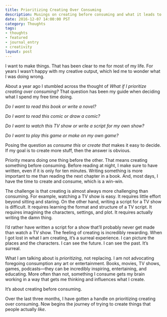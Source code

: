 ```yaml
---
title: Prioritizing Creating Over Consuming
description: Musings on creating before consuming and what it leads to.
date: 2016-12-07 14:00:00 PST
category: Thoughts
tags:
- thoughts
- featured
- journal_entry
- creativity
layout: post
---
```


I want to make things. That has been clear to me for most of my life. For years I wasn’t happy with my creative output, which led me to wonder what I was doing wrong.

About a year ago I stumbled across the thought of _What if I prioritize creating over consuming?_ That question has been my guide when deciding what I spend my free time doing.

_Do I want to read this book or write a novel?_

_Do I want to read this comic or draw a comic?_

_Do I want to watch this TV show or write a script for my own show?_

_Do I want to play this game or make on my own game?_

Posing the question as _consume this_ or _create that_ makes it easy to decide. If my goal is to create more stuff, then the answer is obvious.

Priority means doing one thing before the other. That means creating something before consuming. Before reading at night, I make sure to have written, even if it is only for ten minutes. Writing something is more important to me than reading the next chapter in a book. And, most days, I have the time to create and consume, which is a win-win.

The challenge is that creating is almost always more challenging than consuming. For example, watching a TV show is easy. It requires little effort beyond sitting and staring. On the other hand, writing a script for a TV show is difficult. It requires learning the format and structure of a TV script. It requires imagining the characters, settings, and plot. It requires actually writing the damn thing.

I’d rather have written a script for a show that’ll probably never get made than watch a TV show. The feeling of creating is incredibly rewarding. When I got lost in what I am creating, it’s a surreal experience. I can picture the places and the characters. I can see the future. I can see the past. It’s surreal.

What I am talking about is *prioritizing*, not replacing. I am not advocating foregoing consumption any art or entertainment. Books, movies, TV shows, games, podcasts—they can be incredibly inspiring, entertaining, and educating. More often than not, something I consume gets my brain working in a way that gets me thinking and influences what I create.

It’s about creating before consuming.

Over the last three months, I have gotten a handle on prioritizing creating over consuming. Now begins the journey of trying to create things that people actually _like_.